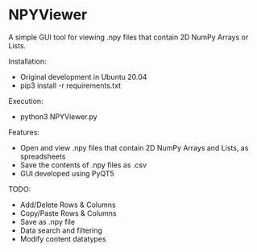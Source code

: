 # NPYViewer
A simple GUI tool for viewing .npy files that contain 2D NumPy Arrays or Lists.

Installation:
* Original development in Ubuntu 20.04
* pip3 install -r requirements.txt

Execution:
* python3 NPYViewer.py

Features:
* Open and view .npy files that contain 2D NumPy Arrays and Lists, as spreadsheets
* Save the contents of .npy files as .csv
* GUI developed using PyQT5

TODO:
* Add/Delete Rows & Columns
* Copy/Paste Rows & Columns
* Save as .npy file
* Data search and filtering
* Modify content datatypes
